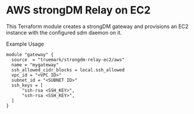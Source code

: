 # AWS strongDM Relay on EC2

This Terraform module creates a strongDM gateway and provisions an EC2 instance
with the configured sdm daemon on it.

Example Usage
```hcl
module "gateway" {
  source  = "truemark/strongdm-relay-ec2/aws"
  name = "mygateway"
  ssh_allowed_cidr_blocks = local.ssh_allowed
  vpc_id = "<VPC ID>"
  subnet_id = "<SUBNET ID>"
  ssh_keys = [
      "ssh-rsa <SSH_KEY>",
      "ssh-rsa <SSH_KEY>",
  ]
}
```
